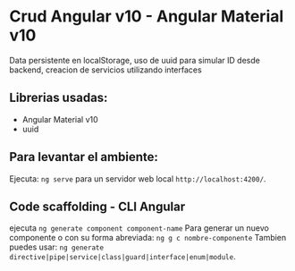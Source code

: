 # Crud Angular v10 - Angular Material v10

Data persistente en localStorage, uso de uuid para simular ID desde backend, creacion de servicios utilizando interfaces

## Librerias usadas:
- Angular Material v10
- uuid

## Para levantar el ambiente:

Ejecuta: `ng serve` para un servidor web local `http://localhost:4200/`. 

## Code scaffolding - CLI Angular

ejecuta `ng generate component component-name` Para generar un nuevo componente o con su forma abreviada: `ng g c nombre-componente` Tambien puedes usar: `ng generate directive|pipe|service|class|guard|interface|enum|module`.
